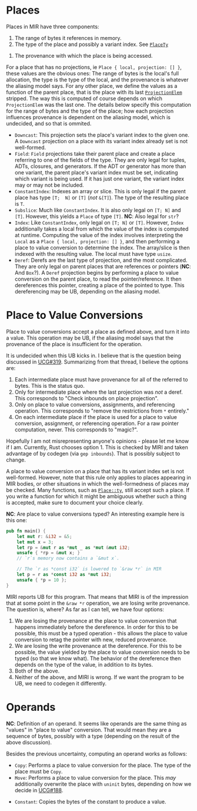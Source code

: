 # Places

Places in MIR have three components:

 1. The range of bytes it references in memory.
 1. The type of the place and possibly a variant index. See [`PlaceTy`][placety]

[placety]: https://doc.rust-lang.org/nightly/nightly-rustc/rustc_middle/mir/tcx/struct.PlaceTy.html

 1. The provenance with which the place is being accessed.

For a place that has no projections, ie `Place { local, projection: [] }`, these values are the
obvious ones: The range of bytes is the local's full allocation, the type is the type of the local,
and the provenance is whatever the aliasing model says. For any other place, we define the values as
a function of the parent place, that is the place with its last [`ProjectionElem`][projections]
stripped. The way this is computed of course depends on which `ProjectionElem` was the last one. The
details below specify this computation for the range of bytes and the type of the place; how each
projection influences provenance is dependent on the aliasing model, which is undecided, and so that
is ommited.

[projections]: https://doc.rust-lang.org/nightly/nightly-rustc/rustc_middle/mir/enum.ProjectionElem.html

 - `Downcast`: This projection sets the place's variant index to the given one. A `Downcast`
   projection on a place with its variant index already set is not well-formed.
 - `Field`: `Field` projections take their parent place and create a place referring to one of the
   fields of the type. They are only legal for tuples, ADTs, closures, and generators. If the ADT or
   generator has more than one variant, the parent place's variant index must be set, indicating
   which variant is being used. If it has just one variant, the variant index may or may not be
   included.
 - `ConstantIndex`: Indexes an array or slice. This is only legal if the parent place has type
   `[T;  N]` or `[T]` (*not* `&[T]`). The type of the resulting place is `T`.
 - `Subslice`: Much like `ConstantIndex`. It is also only legal on `[T; N]` and `[T]`. However, this
   yields a `Place` of type `[T]`. **NC**: Also legal for `str`? 
 - `Index`: Like `ConstantIndex`, only legal on `[T; N]` or `[T]`. However, `Index` additionally
   takes a local from which the value of the index is computed at runtime. Computing the value of
   the index involves interpreting the `Local` as a `Place { local, projection: [] }`, and then
   performing a place to value conversion to determine the index. The array/slice is then indexed
   with the resulting value. The local must have type `usize`.
 - `Deref`: Derefs are the last type of projection, and the most complicated. They are only legal on
   parent places that are references or pointers (**NC**: And `Box`?). A `Deref` projection begins
   by performing a place to value conversion on the parent place, to read the pointer/reference. It
   then dereferences this pointer, creating a place of the pointed to type. This dereferencing may
   be UB, depending on the aliasing model.

# Place to Value Conversions

Place to value conversions accept a place as defined above, and turn it into a value. This operation
may be UB, if the aliasing model says that the provenance of the place is insufficient for the
operation.

It is undecided when this UB kicks in. I believe that is the question being discussed in
[UCG#319][ucg-319]. Summarizing from that thread, I believe the options are:

 1. Each intermediate place must have provenance for all of the referred to bytes. This is the
    status quo.
 2. Only for intermediate place where the last projection was *not* a deref. This corresponds to
    "Check inbounds on place projection".
 3. Only on place to value conversions, assignments, and referencing operation. This corresponds to
    "remove the restrictions from `*` entirely."
 4. On each intermediate place if the place is used for a place to value conversion, assignment, or
    referencing operation. For a raw pointer computation, never. This corresponds to "magic?".

Hopefully I am not misrepresenting anyone's opinions - please let me know if I am. Currently, Rust
chooses option 1. This is checked by MIRI and taken advantage of by codegen (via `gep inbounds`).
That is possibly subject to change.

[ucg-319]: https://github.com/rust-lang/unsafe-code-guidelines/issues/319

A place to value conversion on a place that has its variant index set is not well-formed. However,
note that this rule only applies to places appearing in MIR bodies, or other situations in which the
well-formedness of places may be checked. Many functions, such as [`Place::ty`][place_ty], still
accept such a place. If you write a function for which it might be ambiguous whether such a thing is
accepted, make sure to document your choice clearly.

[place_ty]: https://doc.rust-lang.org/stable/nightly-rustc/rustc_middle/mir/struct.Place.html#method.ty

**NC**: Are place to value conversions typed? An interesting example here is this one:

```rust
pub fn main() {
    let mut r: &i32 = &5;
    let mut x = 3;
    let rp = &mut r as *mut _ as *mut &mut i32;
    unsafe { *rp = &mut x; }
    // `r`s memory now contains a `&mut x`.

    // The `r as *const i32` is lowered to `&raw *r` in MIR
    let p = r as *const i32 as *mut i32;
    unsafe { *p = 10 };
}
```

MIRI reports UB for this program. That means that MIRI is of the impression that at some point in
the `&raw *r` operation, we are losing write provenance. The question is, where? As far as I can
tell, we have four options:

 1. We are losing the provenance at the place to value conversion that happens immediately before
    the dereference. In order for this to be possible, this must be a typed operation - this allows
    the place to value conversion to retag the pointer with new, reduced provenance.
 2. We are losing the write provenance at the dereference. For this to be possible, the value
    yielded by the place to value conversion needs to be typed (so that we know what). The behavior
    of the dereference then depends on the type of the value, in addition to its bytes.
 3. Both of the above.
 4. Neither of the above, and MIRI is wrong. If we want the program to be UB, we need to codegen it
    differently.

# Operands

**NC**: Definition of an operand. It seems like operands are the same thing as "values" in "place to
value" conversion. That would mean they are a sequence of bytes, possibly with a type (depending on
the result of the above discussion).

Besides the previous uncertainty, computing an operand works as follows:

 - `Copy`: Performs a place to value conversion for the place. The type of the place must be `Copy`.
 - `Move`: Performs a place to value conversion for the place. This *may* additionally overwrite the
   place with `uninit` bytes, depending on how we decide in [UCG#188][ucg-188].

[ucg-188]: https://github.com/rust-lang/unsafe-code-guidelines/issues/188

 - `Constant`: Copies the bytes of the constant to produce a value.
